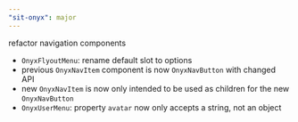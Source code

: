```yaml
---
"sit-onyx": major
---
```


refactor navigation components

- `OnyxFlyoutMenu`: rename default slot to options
- previous `OnyxNavItem` component is now `OnyxNavButton` with changed API
- new `OnyxNavItem` is now only intended to be used as children for the new `OnyxNavButton`
- `OnyxUserMenu`: property `avatar` now only accepts a string, not an object
